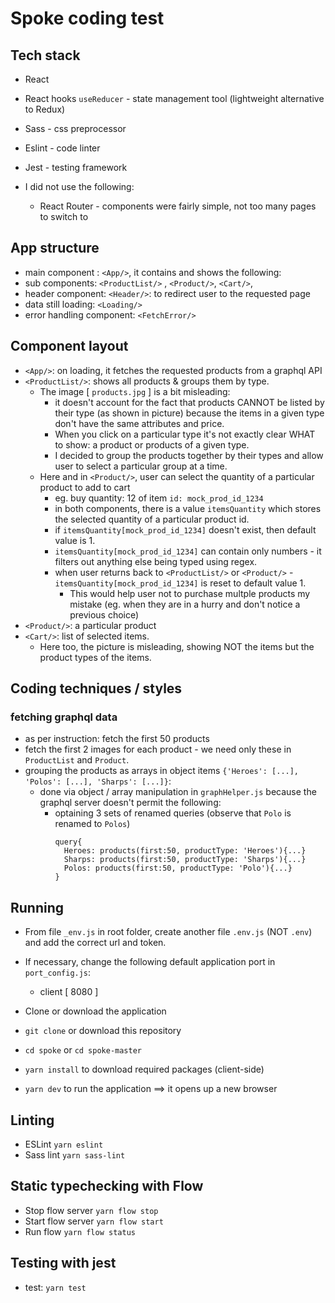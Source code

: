 # Spoke coding test

## Tech stack

- React
- React hooks `useReducer` - state management tool (lightweight alternative to Redux)
- Sass - css preprocessor
- Eslint - code linter
- Jest - testing framework

- I did not use the following:
  - React Router - components were fairly simple, not too many pages to switch to

## App structure

- main component : ```<App/>```, it contains and shows the following:
- sub components: ```<ProductList/>``` , ```<Product/>```, ```<Cart/>```,
- header component: `<Header/>`: to redirect user to the requested page
- data still loading: `<Loading/>`
- error handling component: `<FetchError/>`

## Component layout
- `<App/>`: on loading, it fetches the requested products from a graphql API
- `<ProductList/>`: shows all products & groups them by type. 
  - The image [ `products.jpg` ] is a bit misleading:
    - it doesn't account for the fact that products CANNOT be listed by their type (as shown in picture) because the items in a given type don't have the same attributes and price.
    - When you click on a particular type it's not exactly clear WHAT to show: a product or products of a given type.
    - I decided to group the products together by their types and allow user to select a particular group at a time.
  - Here and in `<Product/>`, user can select the quantity of a particular product to add to cart
    - eg. buy quantity: 12 of item `id: mock_prod_id_1234`
    - in both components, there is a value `itemsQuantity` which stores the selected quantity of a particular product id.
    - if `itemsQuantity[mock_prod_id_1234]` doesn't exist, then default value is 1.
    - `itemsQuantity[mock_prod_id_1234]` can contain only numbers - it filters out anything else being typed using regex.
    - when user returns back to `<ProductList/>` or `<Product/>` - `itemsQuantity[mock_prod_id_1234]` is reset to default value 1.
      - This would help user not to purchase multple products my mistake (eg. when they are in a hurry and don't notice a previous choice)
- `<Product/>`: a particular product
- `<Cart/>`: list of selected items.
  - Here too, the picture is misleading, showing NOT the items but the product types of the items.

## Coding techniques / styles

  ### fetching graphql data
  - as per instruction: fetch the first 50 products
  - fetch the first 2 images for each product - we need only these in `ProductList` and `Product`.
  - grouping the products as arrays in object items `{'Heroes': [...], 'Polos': [...], 'Sharps': [...]}`:
    - done via object / array manipulation in `graphHelper.js` because the graphql server doesn't permit the following:
        - optaining 3 sets of renamed queries (observe that `Polo` is renamed to `Polos`)
          ```
          query{
            Heroes: products(first:50, productType: 'Heroes'){...}
            Sharps: products(first:50, productType: 'Sharps'){...}
            Polos: products(first:50, productType: 'Polo'){...}
          }
          ```

## Running

- From file `_env.js` in root folder, create another file `.env.js` (NOT `.env`) and add the correct url and token.

- If necessary, change the following default application port in `port_config.js`:
  - client [ 8080 ]

- Clone or download the application
- ```git clone``` or download this repository
- ```cd spoke``` or ```cd spoke-master```
- ```yarn install``` to download required packages (client-side)
- ```yarn dev``` to run the application ==> it opens up a new browser


## Linting

- ESLint `yarn eslint`
- Sass lint `yarn sass-lint`


## Static typechecking with Flow

- Stop flow server `yarn flow stop`
- Start flow server `yarn flow start`
- Run flow `yarn flow status`


## Testing with jest

- test: `yarn test`
